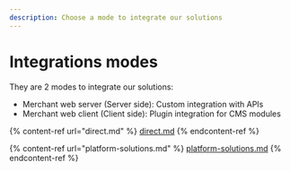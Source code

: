 ```yaml
---
description: Choose a mode to integrate our solutions
---
```


# Integrations modes

They are 2 modes to integrate our solutions:

* Merchant web server (Server side): Custom integration with APIs
* Merchant web client (Client side): Plugin integration for CMS modules &#x20;

{% content-ref url="direct.md" %}
[direct.md](direct.md)
{% endcontent-ref %}

{% content-ref url="platform-solutions.md" %}
[platform-solutions.md](platform-solutions.md)
{% endcontent-ref %}
